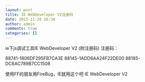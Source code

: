 ```yaml
---
layout: post
title: IE WebDeveloper V2注册码
date: 2013-11-28 16:34
author: admin
comments: true
categories: []
---
```

ie下js调试工具IE WebDeveloper V2 (附注册码)
注册码：

88741-1806DF295FB7CA3E
88145-1ADD6AA24F22DE00
88185-DC6AC789B7CC1508

使用FF的朋友用FireBug，IE就用这个吧
IE WebDeveloper V2
